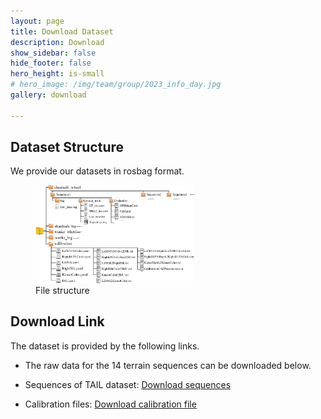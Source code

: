 ```yaml
---
layout: page
title: Download Dataset
description: Download
show_sidebar: false
hide_footer: false
hero_height: is-small
# hero_image: /img/team/group/2023_info_day.jpg
gallery: download
 
---
```



## Dataset Structure
 
We provide our datasets in rosbag format.
<figure>
 <img src="/img/Structure.png" style="width:60%" />
 <figcaption>
File structure </figcaption>
</figure>


## Download Link

The dataset is provided by the following links. 
<!-- Please fill out a simple form to us, and you will get a automated response mail containing full download links. -->


- The raw data for the 14 terrain sequences can be downloaded below. 

- Sequences of TAIL dataset: [Download sequences](https://1drv.ms/f/c/d896d26ed8e41b9a/Euflf8RgyTxKrR545HzevJcBFVtLYnHA5pPpVBJn29CsCA?e=gi25Ag)

- Calibration files: [Download calibration file](https://1drv.ms/f/c/d896d26ed8e41b9a/Eso-rPDQ7pNNjvFtBYBK7zMB1eQIMkY71CS14RpT-5xX_g?e=TcjdTY)

<!-- - [Down a sample sequence]() -->

<!-- - Third-view video [Download videoes]() -->

<!-- Note: Extract the ROS bag from .7z files in the terminal: $\color{red}{7z e <filename>.7z}$ -->

 

 
